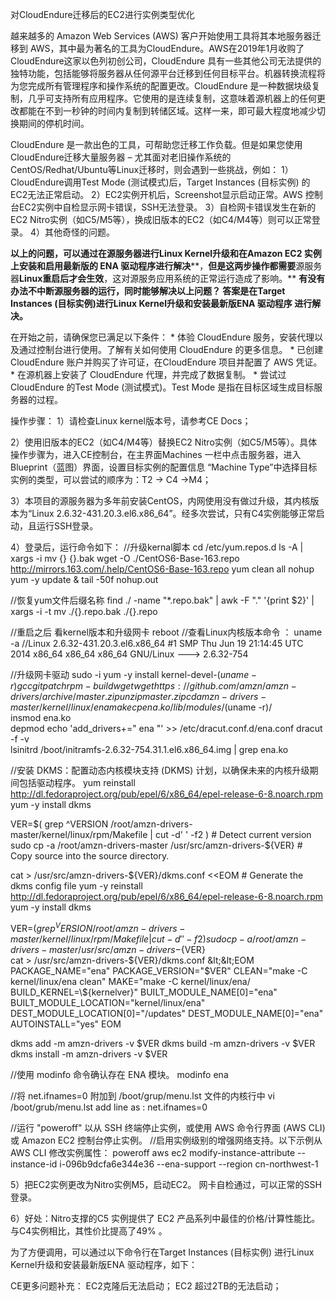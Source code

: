 对CloudEndure迁移后的EC2进行实例类型优化

越来越多的 Amazon Web Services (AWS) 客户开始使用工具将其本地服务器迁移到 AWS，其中最为著名的工具为CloudEndure。AWS在2019年1月收购了CloudEndure这家以色列初创公司，CloudEndure 具有一些其他公司无法提供的独特功能，包括能够将服务器从任何源平台迁移到任何目标平台。机器转换流程将为您完成所有管理程序和操作系统的配置更改。CloudEndure 是一种数据块级复制，几乎可支持所有应用程序。它使用的是连续复制，这意味着源机器上的任何更改都能在不到一秒钟的时间内复制到转储区域。这样一来，即可最大程度地减少切换期间的停机时间。

CloudEndure 是一款出色的工具，可帮助您迁移工作负载。但是如果您使用CloudEndure迁移大量服务器 – 尤其面对老旧操作系统的 CentOS/Redhat/Ubuntu等Linux迁移时，则会遇到一些挑战，例如：
1）CloudEndure调用Test Mode (测试模式)后，Target Instances (目标实例) 的EC2无法正常启动。
2）EC2实例开机后，Screenshot显示启动正常。AWS 控制台EC2实例中自检显示网卡错误，SSH无法登录。
3）自检网卡错误发生在新的EC2 Nitro实例（如C5/M5等），换成旧版本的EC2（如C4/M4等）则可以正常登录。
4）其他奇怪的问题。

**以上的问题，可以通过在源服务器****进行****Linux Kernel****升级****和在Amazon EC2 实例上安装和启用最新版的 ENA 驱动程序进行解决****，****但是这两步操作都需要****源服务器****Linux重启后才会生效****，这对源服务应用系统的正常运行造成了影响。**
**有没有办法不中断源服务器的运行，****同时能够解决以上问题？ 答案是****在****Target Instances (目标实例)进行****L****inux Kernel****升级和安装最新版ENA 驱动程序 进行解决。**

在开始之前，请确保您已满足以下条件：
    * 体验 CloudEndure 服务，安装代理以及通过控制台进行使用。了解有关如何使用 CloudEndure 的更多信息。
    * 已创建 CloudEndure 账户并购买了许可证，在CloudEndure 项目并配置了 AWS 凭证。
    * 在源机器上安装了 CloudEndure 代理，并完成了数据复制。
    * 尝试过CloudEndure 的Test Mode (测试模式)。Test Mode 是指在目标区域生成目标服务器的过程。

操作步骤：
1）请检查Linux kernel版本号，请参考CE Docs； 

2）使用旧版本的EC2（如C4/M4等）替换EC2 Nitro实例（如C5/M5等）。具体操作步骤为，进入CE控制台，在主界面Machines 一栏中点击服务器，进入 Blueprint（蓝图）界面，设置目标实例的配置信息
“Machine Type”中选择目标实例的类型，可以尝试的顺序为：T2 -&gt; C4 -&gt;M4；

3）本项目的源服务器为多年前安装CentOS，内网使用没有做过升级，其内核版本为“Linux  2.6.32-431.20.3.el6.x86_64”。经多次尝试，只有C4实例能够正常启动，且运行SSH登录。

4）登录后，运行命令如下：
//升级kernal脚本
cd /etc/yum.repos.d
ls -A | xargs -i mv {} {}.bak
wget -O ./CentOS6-Base-163.repo http://mirrors.163.com/.help/CentOS6-Base-163.repo
yum clean all
nohup yum -y update &amp;
tail -50f nohup.out


//恢复yum文件后缀名称
find ./ -name "\*.repo.bak" | awk -F "." '{print $2}' | xargs -i -t mv ./{}.repo.bak  ./{}.repo

//重启之后 看kernel版本和升级网卡
reboot
//查看Linux内核版本命令 ：
uname -a
//Linux  2.6.32-431.20.3.el6.x86_64 #1 SMP Thu Jun 19 21:14:45 UTC 2014 x86_64 x86_64 x86_64 GNU/Linux ---&gt; 2.6.32-754

//升级网卡驱动
sudo -i 
yum -y install kernel-devel-$(uname -r) gcc git patch rpm-build wget
wget https://github.com/amzn/amzn-drivers/archive/master.zip
unzip master.zip
cd amzn-drivers-master/kernel/linux/ena
make
cp ena.ko /lib/modules/$(uname -r)/  
insmod ena.ko  
depmod
echo 'add_drivers+=" ena "' &gt;&gt; /etc/dracut.conf.d/ena.conf 
dracut -f -v      
lsinitrd /boot/initramfs-2.6.32-754.31.1.el6.x86_64.img | grep ena.ko 


//安装 DKMS：配置动态内核模块支持 (DKMS) 计划，以确保未来的内核升级期间包括驱动程序。
yum reinstall http://dl.fedoraproject.org/pub/epel/6/x86_64/epel-release-6-8.noarch.rpm
yum -y install dkms

VER=$( grep ^VERSION /root/amzn-drivers-master/kernel/linux/rpm/Makefile | cut -d' ' -f2 )   # Detect current version
sudo cp -a /root/amzn-drivers-master /usr/src/amzn-drivers-${VER}   # Copy source into the source directory.


cat &gt; /usr/src/amzn-drivers-${VER}/dkms.conf &lt;&lt;EOM                  # Generate the dkms config file
yum -y reinstall http://dl.fedoraproject.org/pub/epel/6/x86_64/epel-release-6-8.noarch.rpm
yum -y install dkms 

VER=$( grep ^VERSION /root/amzn-drivers-master/kernel/linux/rpm/Makefile | cut -d' ' -f2 )   
sudo cp -a /root/amzn-drivers-master /usr/src/amzn-drivers-${VER}   
cat &gt; /usr/src/amzn-drivers-${VER}/dkms.conf &lt;&lt;EOM                 
PACKAGE_NAME="ena"
PACKAGE_VERSION="$VER"
CLEAN="make -C kernel/linux/ena clean"
MAKE="make -C kernel/linux/ena/ BUILD_KERNEL=\\${kernelver}"
BUILT_MODULE_NAME[0]="ena"
BUILT_MODULE_LOCATION="kernel/linux/ena"
DEST_MODULE_LOCATION[0]="/updates"
DEST_MODULE_NAME[0]="ena"
AUTOINSTALL="yes"
EOM


dkms add -m amzn-drivers -v $VER
dkms build -m amzn-drivers -v $VER
dkms install -m amzn-drivers -v $VER


//使用 modinfo 命令确认存在 ENA 模块。
modinfo ena

//将 net.ifnames=0 附加到 /boot/grup/menu.lst 文件的内核行中
vi /boot/grub/menu.lst
add line as : net.ifnames=0 


//运行 "poweroff" 以从 SSH 终端停止实例，或使用 AWS 命令行界面 (AWS CLI) 或 Amazon EC2 控制台停止实例。
//启用实例级别的增强网络支持。以下示例从 AWS CLI 修改实例属性：
poweroff
aws ec2 modify-instance-attribute --instance-id i-096b9dcfa6e344e36 --ena-support --region cn-northwest-1


5）把EC2实例更改为Nitro实例M5，启动EC2。 网卡自检通过，可以正常的SSH登录。

6）好处：Nitro支撑的C5 实例提供了 EC2 产品系列中最佳的价格/计算性能比。与C4实例相比，其性价比提高了49% 。

为了方便调用，可以通过以下命令行在Target Instances (目标实例) 进行Linux Kernel升级和安装最新版ENA 驱动程序，如下：



CE更多问题补充：
EC2克隆后无法启动；
EC2 超过2TB的无法启动；



